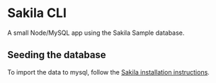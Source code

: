 # Sakila CLI

A small Node/MySQL app using the Sakila Sample database.

## Seeding the database

To import the data to mysql, follow the [Sakila installation instructions](https://dev.mysql.com/doc/sakila/en/sakila-installation.html).